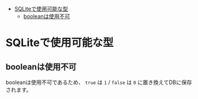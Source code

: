 <!-- TOC depthFrom:1 depthTo:6 withLinks:1 updateOnSave:1 orderedList:0 -->

- [SQLiteで使用可能な型](#sqlite使用可能型)
	- [booleanは使用不可](#boolean使用不可)

<!-- /TOC -->


# SQLiteで使用可能な型

## booleanは使用不可

booleanは使用不可であるため、 `true` は `1` / `false` は `0` に置き換えてDBに保存されます。
